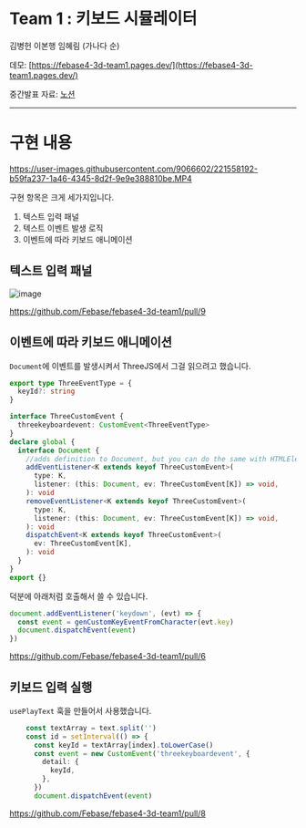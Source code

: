 # Team 1 : 키보드 시뮬레이터

김병헌 이본행 임혜림 (가나다 순)

데모: [https://febase4-3d-team1.pages.dev/](https://febase4-3d-team1.pages.dev/)

중간발표 자료: [노션](https://leebh.notion.site/team1-65d4c4cf81b840c7a1bb0a9d2edee915)

---



# 구현 내용


https://user-images.githubusercontent.com/9066602/221558192-b59fa237-1a46-4345-8d2f-9e9e388810be.MP4


구현 항목은 크게 세가지입니다.
1. 텍스트 입력 패널
2. 텍스트 이벤트 발생 로직
3. 이벤트에 따라 키보드 애니메이션


## 텍스트 입력 패널
![image](https://user-images.githubusercontent.com/9066602/221560184-9de445d2-5142-490c-bb8c-a3582801e8b0.png)

https://github.com/Febase/febase4-3d-team1/pull/9

## 이벤트에 따라 키보드 애니메이션
`Document`에 이벤트를 발생시켜서 ThreeJS에서 그걸 읽으려고 했습니다.

```ts
export type ThreeEventType = {
  keyId?: string
}

interface ThreeCustomEvent {
  threekeyboardevent: CustomEvent<ThreeEventType>
}
declare global {
  interface Document {
    //adds definition to Document, but you can do the same with HTMLElement
    addEventListener<K extends keyof ThreeCustomEvent>(
      type: K,
      listener: (this: Document, ev: ThreeCustomEvent[K]) => void,
    ): void
    removeEventListener<K extends keyof ThreeCustomEvent>(
      type: K,
      listener: (this: Document, ev: ThreeCustomEvent[K]) => void,
    ): void
    dispatchEvent<K extends keyof ThreeCustomEvent>(
      ev: ThreeCustomEvent[K],
    ): void
  }
}
export {}

```

덕분에 아래처럼 호출해서 쓸 수 있습니다.

```ts
document.addEventListener('keydown', (evt) => {
  const event = genCustomKeyEventFromCharacter(evt.key)
  document.dispatchEvent(event)
})
```

https://github.com/Febase/febase4-3d-team1/pull/6



## 키보드 입력 실행
`usePlayText` 훅을 만들어서 사용했습니다.
```ts
    const textArray = text.split('')
    const id = setInterval(() => {
      const keyId = textArray[index].toLowerCase()
      const event = new CustomEvent('threekeyboardevent', {
        detail: {
          keyId,
        },
      })
      document.dispatchEvent(event)
```

https://github.com/Febase/febase4-3d-team1/pull/8 


